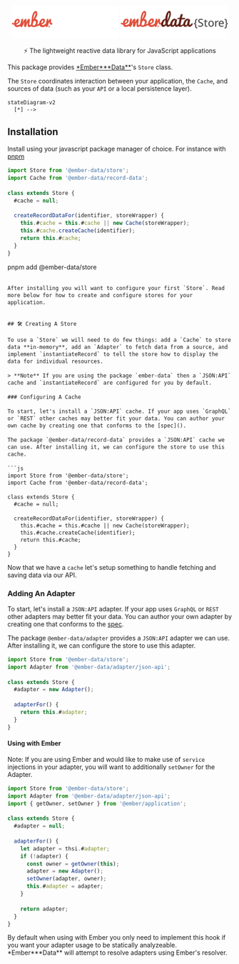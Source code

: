 <p align="center">
  <img
    class="project-logo"
    src="./ember-data-store-logo-dark.svg#gh-dark-mode-only"
    alt="EmberData Store"
    width="240px"
    title="EmberData Store"
    />
  <img
    class="project-logo"
    src="./ember-data-store-logo-light.svg#gh-light-mode-only"
    alt="EmberData Store"
    width="240px"
    title="EmberData Store"
    />
</p>

<p align="center">⚡️ The lightweight reactive data library for JavaScript applications</p>

This package provides [\*Ember**\*Data**](https://github.com/emberjs/data/)'s `Store` class.

The `Store` coordinates interaction between your application, the `Cache`, and sources of data (such as your `API` or a local persistence layer).

```mermaid
stateDiagram-v2
  [*] -->
```

## Installation

Install using your javascript package manager of choice. For instance with [pnpm](https://pnpm.io/)

```js
import Store from '@ember-data/store';
import Cache from '@ember-data/record-data';

class extends Store {
  #cache = null;

  createRecordDataFor(identifier, storeWrapper) {
    this.#cache = this.#cache || new Cache(storeWrapper);
    this.#cache.createCache(identifier);
    return this.#cache;
  }
}
```

pnpm add @ember-data/store

````

After installing you will want to configure your first `Store`. Read more below for how to create and configure stores for your application.


## 🛠 Creating A Store

To use a `Store` we will need to do few things: add a `Cache` to store data **in-memory**, add an `Adapter` to fetch data from a source, and implement `instantiateRecord` to tell the store how to display the data for individual resources.

> **Note** If you are using the package `ember-data` then a `JSON:API` cache and `instantiateRecord` are configured for you by default.

### Configuring A Cache

To start, let's install a `JSON:API` cache. If your app uses `GraphQL` or `REST` other caches may better fit your data. You can author your own cache by creating one that conforms to the [spec]().

The package `@ember-data/record-data` provides a `JSON:API` cache we can use. After installing it, we can configure the store to use this cache.

```js
import Store from '@ember-data/store';
import Cache from '@ember-data/record-data';

class extends Store {
  #cache = null;

  createRecordDataFor(identifier, storeWrapper) {
    this.#cache = this.#cache || new Cache(storeWrapper);
    this.#cache.createCache(identifier);
    return this.#cache;
  }
}
````

Now that we have a `cache` let's setup something to handle fetching and saving data via our API.

### Adding An Adapter

To start, let's install a `JSON:API` adapter. If your app uses `GraphQL` or `REST` other adapters may better fit your data. You can author your own adapter by creating one that conforms to the [spec]().

The package `@ember-data/adapter` provides a `JSON:API` adapter we can use. After installing it, we can configure the store to use this adapter.

```js
import Store from '@ember-data/store';
import Adapter from '@ember-data/adapter/json-api';

class extends Store {
  #adapter = new Adapter();

  adapterFor() {
    return this.#adapter;
  }
}
```

#### Using with Ember

Note: If you are using Ember and would like to make use of `service` injections in your adapter, you will want to additionally `setOwner` for the Adapter.

```js
import Store from '@ember-data/store';
import Adapter from '@ember-data/adapter/json-api';
import { getOwner, setOwner } from '@ember/application';

class extends Store {
  #adapter = null;

  adapterFor() {
    let adapter = thsi.#adapter;
    if (!adapter) {
      const owner = getOwner(this);
      adapter = new Adapter();
      setOwner(adapter, owner);
      this.#adapter = adapter;
    }

    return adapter;
  }
}
```

By default when using with Ember you only need to implement this hook if you want your adapter usage to be statically analyzeable. \*Ember**\*Data** will attempt to resolve adapters using Ember's resolver.
